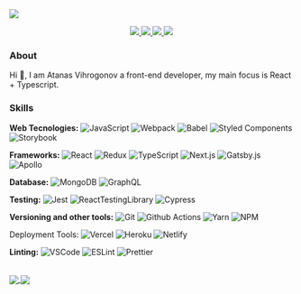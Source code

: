 <img src="https://visitor-badge.glitch.me/badge?page_id=AtanasVihrogonov" />

<p align="center">
  <a href="https://github.com/AtanasVihrogonov">
    <img src="https://img.shields.io/twitter/url?color=4F8FFB&label=GITHUB&logo=github&logoColor=4F8FFB&style=for-the-badge&url=https%3A%2F%2Fgithub.com%2FAtanasVihrogonov" />
  </a>
  
  <a href="https://twitter.com/TheAV_001">
    <img src="https://img.shields.io/twitter/url?color=4F8FFB&label=TWITTER&logo=twitter&logoColor=4F8FFB&style=for-the-badge&url=https%3A%2F%2Ftwitter.com%2FTheAV_001" />
  </a>
  
  <a href="https://www.linkedin.com/in/atanasvihrogonov">
    <img src="https://img.shields.io/twitter/url?color=4F8FFB&label=LINKEDIN&logo=linkedin&logoColor=4F8FFB&style=for-the-badge&url=https%3A%2F%2Fwww.linkedin.com%2Fin%2Fatanasvihrogonov%2F" />
  </a>
  
  <a href="https://avihrogonov.co.uk">
    <img src="https://img.shields.io/twitter/url?color=4F8FFB&label=PORTFOLIO&logoColor=4F8FFB&style=for-the-badge&url=https%3A%2F%2Fgithub.com%2FAtanasVihrogonov" />
  </a>
</p>

### About
Hi 👋, I am Atanas Vihrogonov a front-end developer, my main focus is React + Typescript.

### Skills
<p>
  <strong>Web Tecnologies:</strong>
<!--   <img alt="HTML5" src="https://img.shields.io/badge/-HTML5-000000?style=flat&logo=html5&logoColor=ffffff" />
  <img alt="CSS3" src="https://img.shields.io/badge/-CSS3-00ffff?style=flat&logo=css3&logoColor=white" />
  <img alt="Sass" src="https://img.shields.io/badge/-Sass-CC6699?style=flat&logo=sass&logoColor=white" /> -->
  <img alt="JavaScript" src="https://img.shields.io/badge/-JavaScript-f0db4f?style=flat&logo=javascript&logoColor=white" />
  <img alt="Webpack" src="https://img.shields.io/badge/-Webpack-8DD6F9?style=flat&logo=webpack&logoColor=white" /> 
  <img alt="Babel" src="https://img.shields.io/badge/-Babel-8DD6F9?style=flat&logo=babel&logoColor=white" /> 
  <img alt="Styled Components" src="https://img.shields.io/badge/-Styled_Components-db7092?style=flat&logo=styled-components&logoColor=white" />
  <img alt="Storybook" src="https://img.shields.io/badge/-Storybook-db7092?style=flat&logo=storybook&logoColor=white" />
</p>
 
<p>
  <strong>Frameworks:</strong>
  <img alt="React" src="https://img.shields.io/badge/-React-61dbfb?style=flat&logo=react&logoColor=white" />
  <img alt="Redux" src="https://img.shields.io/badge/-Redux-764ABC?style=flat&logo=redux&logoColor=white" />
  <img alt="TypeScript" src="https://img.shields.io/badge/-TypeScript-007ACC?style=flat&logo=typescript&logoColor=white" />
  <img alt="Next.js" src="https://img.shields.io/badge/-Next.js-000000?style=flat&logo=next.js&logoColor=white" /> 
  <img alt="Gatsby.js" src="https://img.shields.io/badge/-Gatsby.js-362066?style=flat&logo=gatsby&logoColor=white" />
  <img alt="Apollo" src="https://img.shields.io/badge/-Apollo%20GraphQL-311C87?style=flat&logo=apollo-graphql&logoColor=white" />
</p>
  
<p>
  <strong>Database:</strong>
  <img alt="MongoDB" src="https://img.shields.io/badge/-MongoDB-13aa52?style=flat&logo=mongodb&logoColor=white" />
  <img alt="GraphQL" src="https://img.shields.io/badge/-GraphQL-E10098?style=flat&logo=graphql&logoColor=white" />
</p>

<p>
  <strong>Testing:</strong>
  <img alt="Jest" src="https://img.shields.io/badge/-Jest-311C87?style=flat&logo=jest&logoColor=white" />
  <img alt="ReactTestingLibrary" src="https://img.shields.io/badge/-React Testing Library-311C87?style=flat&logo=testinglibrary&logoColor=white" />
  <img alt="Cypress" src="https://img.shields.io/badge/-Cypress-311C87?style=flat&logo=cypress&logoColor=white" />
</p>

<p>
  <strong>Versioning and other tools:</strong>
  <img alt="Git" src="https://img.shields.io/badge/-Git-F05032?style=flat&logo=git&logoColor=white" />
  <img alt="Github Actions" src="https://img.shields.io/badge/-Github_Actions-2088FF?style=flat&logo=github-actions&logoColor=white" />
  <img alt="Yarn" src="https://img.shields.io/badge/-Yarn-2b8ab6?style=flat&logo=yarn&logoColor=white" /> 
  <img alt="NPM" src="https://img.shields.io/badge/-NPM-CB3837?style=flat&logo=npm&logoColor=white" />
</p>
  
<p
  <strong>Deployment Tools:</strong>
  <img alt="Vercel" src="https://img.shields.io/badge/-Vercel-FB542B?style=flat&logo=vercel&logoColor=white" />
  <img alt="Heroku" src="https://img.shields.io/badge/-Heroku-430098?style=flat&logo=heroku&logoColor=white" />
  <img alt="Netlify" src="https://img.shields.io/badge/-Netlify-0e1e25?style=flat&logo=netlify&logoColor=39acbc" /> 
</p>

<p>
  <strong>Linting:</strong>
  <img alt="VSCode" src="https://img.shields.io/badge/-VSCode-F9A03C?style=flat&logo=visualstudiocode&logoColor=white" />
  <img alt="ESLint" src="https://img.shields.io/badge/-ESLint-F9A03C?style=flat&logo=eslint&logoColor=white" />
  <img alt="Prettier" src="https://img.shields.io/badge/-Prettier-F9A03C?style=flat&logo=prettier&logoColor=white" />
</p>

<br />

<a href="#">
  <img align="center" src="https://github-readme-stats.vercel.app/api?username=atanasvihrogonov&show_icons=true&theme=tokyonight" />
  <img align="center" src="https://github-readme-streak-stats.herokuapp.com/?user=atanasvihrogonov&theme=tokyonight" />
</a>
<!-- <a href="#">
  
</a> -->







 







